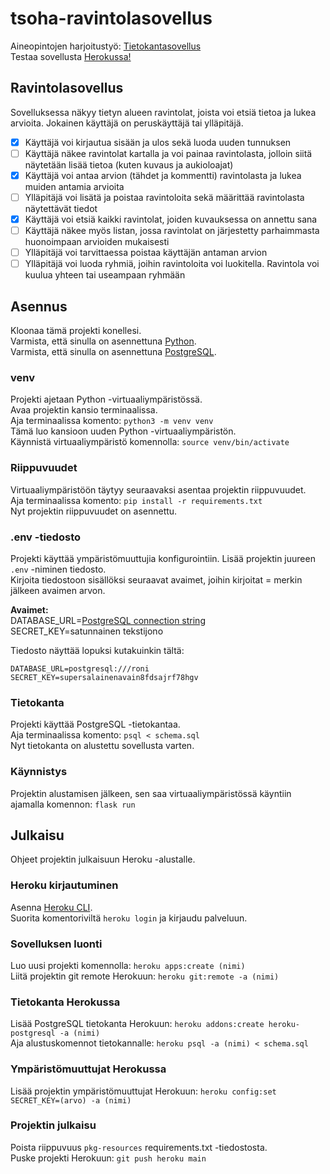 # tsoha-ravintolasovellus

Aineopintojen harjoitustyö: [Tietokantasovellus](https://hy-tsoha.github.io/materiaali/)  
Testaa sovellusta [Herokussa!](https://tsoha-2022-ravintolasovellus.herokuapp.com/)

## Ravintolasovellus

Sovelluksessa näkyy tietyn alueen ravintolat, joista voi etsiä tietoa ja lukea arvioita. Jokainen käyttäjä on peruskäyttäjä tai ylläpitäjä.

- [x] Käyttäjä voi kirjautua sisään ja ulos sekä luoda uuden tunnuksen
- [ ] Käyttäjä näkee ravintolat kartalla ja voi painaa ravintolasta, jolloin siitä näytetään lisää tietoa (kuten kuvaus ja aukioloajat)
- [x] Käyttäjä voi antaa arvion (tähdet ja kommentti) ravintolasta ja lukea muiden antamia arvioita
- [ ] Ylläpitäjä voi lisätä ja poistaa ravintoloita sekä määrittää ravintolasta näytettävät tiedot
- [x] Käyttäjä voi etsiä kaikki ravintolat, joiden kuvauksessa on annettu sana
- [ ] Käyttäjä näkee myös listan, jossa ravintolat on järjestetty parhaimmasta huonoimpaan arvioiden mukaisesti
- [ ] Ylläpitäjä voi tarvittaessa poistaa käyttäjän antaman arvion
- [ ] Ylläpitäjä voi luoda ryhmiä, joihin ravintoloita voi luokitella. Ravintola voi kuulua yhteen tai useampaan ryhmään

## Asennus

Kloonaa tämä projekti konellesi.  
Varmista, että sinulla on asennettuna [Python](https://www.python.org/).  
Varmista, että sinulla on asennettuna [PostgreSQL](https://www.postgresql.org/).

### venv

Projekti ajetaan Python -virtuaaliympäristössä.  
Avaa projektin kansio terminaalissa.  
Aja terminaalissa komento: `python3 -m venv venv`  
Tämä luo kansioon uuden Python -virtuaaliympäristön.  
Käynnistä virtuaaliympäristö komennolla: `source venv/bin/activate`

### Riippuvuudet

Virtuaaliympäristöön täytyy seuraavaksi asentaa projektin riippuvuudet.  
Aja terminaalissa komento: `pip install -r requirements.txt`  
Nyt projektin riippuvuudet on asennettu.

### .env -tiedosto

Projekti käyttää ympäristömuuttujia konfigurointiin.
Lisää projektin juureen `.env` -niminen tiedosto.  
Kirjoita tiedostoon sisällöksi seuraavat avaimet, joihin kirjoitat = merkin jälkeen avaimen arvon.

**Avaimet:**  
DATABASE_URL=[PostgreSQL connection string](https://www.postgresql.org/docs/12/libpq-connect.html#LIBPQ-CONNSTRING)  
SECRET_KEY=satunnainen tekstijono

Tiedosto näyttää lopuksi kutakuinkin tältä:

```
DATABASE_URL=postgresql:///roni
SECRET_KEY=supersalainenavain8fdsajrf78hgv
```

### Tietokanta

Projekti käyttää PostgreSQL -tietokantaa.  
Aja terminaalissa komento: `psql < schema.sql`  
Nyt tietokanta on alustettu sovellusta varten.

### Käynnistys

Projektin alustamisen jälkeen, sen saa virtuaaliympäristössä käyntiin ajamalla komennon: `flask run`

## Julkaisu

Ohjeet projektin julkaisuun Heroku -alustalle.

### Heroku kirjautuminen

Asenna [Heroku CLI](https://devcenter.heroku.com/articles/heroku-cli).  
Suorita komentoriviltä `heroku login` ja kirjaudu palveluun.

### Sovelluksen luonti

Luo uusi projekti komennolla: `heroku apps:create (nimi)`  
Liitä projektin git remote Herokuun: `heroku git:remote -a (nimi)`

### Tietokanta Herokussa

Lisää PostgreSQL tietokanta Herokuun: `heroku addons:create heroku-postgresql -a (nimi)`  
Aja alustuskomennot tietokannalle: `heroku psql -a (nimi) < schema.sql`

### Ympäristömuuttujat Herokussa

Lisää projektin ympäristömuuttujat Herokuun: `heroku config:set SECRET_KEY=(arvo) -a (nimi)`

### Projektin julkaisu

Poista riippuvuus `pkg-resources` requirements.txt -tiedostosta.  
Puske projekti Herokuun: `git push heroku main`
